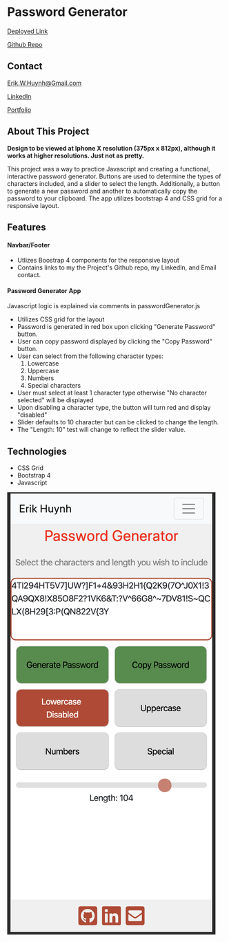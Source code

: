 # Password Generator
[Deployed Link](https://e-huynh.github.io/Password_Generator/)

[Github Repo](https://github.com/E-Huynh/Password_Generator)

## Contact

Erik.W.Huynh@Gmail.com

[LinkedIn](https://www.linkedin.com/in/erik-huynh-228321196/)

[Portfolio](https://e-huynh.github.io/portfolio-gram/)

## About This Project
**Design to be viewed at Iphone X resolution (375px x 812px), although it works at higher resolutions. Just not as pretty.**

This project was a way to practice Javascript and creating a functional, interactive password generator. Buttons are used to determine the types of characters included, and a slider to select the length. Additionally, a button to generate a new password and another to automatically copy the password to your clipboard. The app utilizes bootstrap 4 and CSS grid for a responsive layout.

## Features
#### Navbar/Footer
* Utlizes Boostrap 4 components for the responsive layout
* Contains links to my the Project's Github repo, my LinkedIn, and Email contact.

#### Password Generator App
Javascript logic is explained via comments in passwordGenerator.js
* Utilizes CSS grid for the layout
* Password is generated in red box upon clicking "Generate Password" button.
* User can copy password displayed by clicking the "Copy Password" button.
* User can select from the following character types:
  1. Lowercase
  1. Uppercase
  1. Numbers
  1. Special characters
* User must select at least 1 character type otherwise "No character selected" will be displayed
* Upon disabling a character type, the button will turn red and display "disabled"
* Slider defaults to 10 character but can be clicked to change the length.
* The "Length: 10" test will change to reflect the slider value.

## Technologies
* CSS Grid
* Bootstrap 4
* Javascript

![Project Screenshot](https://github.com/E-Huynh/Password_Generator/blob/master/assets/pwgenerator.png?raw=true)
